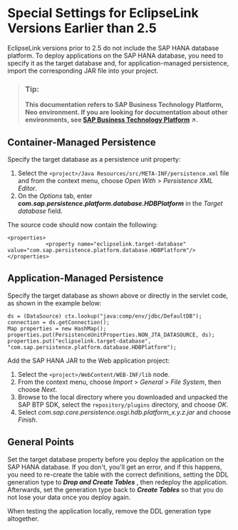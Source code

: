<!-- loiof90799fe7ef04753bb6442c8e2fa26d8 -->

# Special Settings for EclipseLink Versions Earlier than 2.5

EclipseLink versions prior to 2.5 do not include the SAP HANA database platform. To deploy applications on the SAP HANA database, you need to specify it as the target database and, for application-managed persistence, import the corresponding JAR file into your project.

> ### Tip:  
> **This documentation refers to SAP Business Technology Platform, Neo environment. If you are looking for documentation about other environments, see [SAP Business Technology Platform](https://help.sap.com/viewer/65de2977205c403bbc107264b8eccf4b/Cloud/en-US/6a2c1ab5a31b4ed9a2ce17a5329e1dd8.html "SAP Business Technology Platform (SAP BTP) is an integrated offering comprised of four technology portfolios: database and data management, application development and integration, analytics, and intelligent technologies. The platform offers users the ability to turn data into business value, compose end-to-end business processes, and build and extend SAP applications quickly.") :arrow_upper_right:.**



## Container-Managed Persistence

Specify the target database as a persistence unit property:

1.  Select the `<project>/Java Resources/src/META-INF/persistence.xml` file and from the context menu, choose *Open With* \> *Persistence XML Editor*.
2.  On the *Options* tab, enter ***com.sap.persistence.platform.database.HDBPlatform*** in the *Target database* field.

The source code should now contain the following:

```
<properties>
            <property name="eclipselink.target-database" value="com.sap.persistence.platform.database.HDBPlatform"/>
</properties>
```



## Application-Managed Persistence

Specify the target database as shown above or directly in the servlet code, as shown in the example below:

```
ds = (DataSource) ctx.lookup("java:comp/env/jdbc/DefaultDB");
connection = ds.getConnection();
Map properties = new HashMap();
properties.put(PersistenceUnitProperties.NON_JTA_DATASOURCE, ds);
properties.put("eclipselink.target-database", "com.sap.persistence.platform.database.HDBPlatform");
```

Add the SAP HANA JAR to the Web application project:

1.  Select the `<project>/WebContent/WEB-INF/lib` node.
2.  From the context menu, choose *Import* \> *General* \> *File System*, then choose *Next*.
3.  Browse to the local directory where you downloaded and unpacked the SAP BTP SDK, select the `repository/plugins` directory, and choose *OK*.
4.  Select *com.sap.core.persistence.osgi.hdb.platform\_x.y.z.jar* and choose *Finish*.



## General Points

Set the target database property before you deploy the application on the SAP HANA database. If you don't, you'll get an error, and if this happens, you need to re-create the table with the correct definitions, setting the DDL generation type to ***Drop and Create Tables*** , then redeploy the application. Afterwards, set the generation type back to ***Create Tables*** so that you do not lose your data once you deploy again.

When testing the application locally, remove the DDL generation type altogether.

